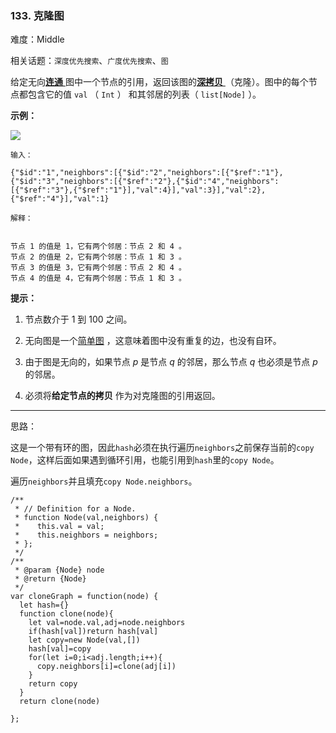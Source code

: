 ### 133. 克隆图

难度：Middle

相关话题：`深度优先搜索`、`广度优先搜索`、`图`

给定无向[**连通** ](https://baike.baidu.com/item/连通图/6460995?fr=aladdin)
图中一个节点的引用，返回该图的[**深拷贝** ](https://baike.baidu.com/item/深拷贝/22785317?fr=aladdin)
（克隆）。图中的每个节点都包含它的值  `val` （ `Int` ） 和其邻居的列表（ `list[Node]` ）。



**示例：** 



![](https://assets.leetcode-cn.com/aliyun-lc-upload/uploads/2019/02/23/113_sample.png)




```
输入：

{"$id":"1","neighbors":[{"$id":"2","neighbors":[{"$ref":"1"},{"$id":"3","neighbors":[{"$ref":"2"},{"$id":"4","neighbors":[{"$ref":"3"},{"$ref":"1"}],"val":4}],"val":3}],"val":2},{"$ref":"4"}],"val":1}

解释：


节点 1 的值是 1，它有两个邻居：节点 2 和 4 。
节点 2 的值是 2，它有两个邻居：节点 1 和 3 。
节点 3 的值是 3，它有两个邻居：节点 2 和 4 。
节点 4 的值是 4，它有两个邻居：节点 1 和 3 。
```






**提示：** 




1. 节点数介于 1 到 100 之间。

2. 无向图是一个[简单图](https://baike.baidu.com/item/简单图/1680528?fr=aladdin)
，这意味着图中没有重复的边，也没有自环。

3. 由于图是无向的，如果节点 *p*  是节点 *q*  的邻居，那么节点 *q*  也必须是节点 *p* 的邻居。

4. 必须将**给定节点的拷贝** 作为对克隆图的引用返回。






-----

思路：

这是一个带有环的图，因此`hash`必须在执行遍历`neighbors`之前保存当前的`copy Node`，这样后面如果遇到循环引用，也能引用到`hash`里的`copy Node`。

遍历`neighbors`并且填充`copy Node.neighbors`。
```
/**
 * // Definition for a Node.
 * function Node(val,neighbors) {
 *    this.val = val;
 *    this.neighbors = neighbors;
 * };
 */
/**
 * @param {Node} node
 * @return {Node}
 */
var cloneGraph = function(node) {
  let hash={}
  function clone(node){
    let val=node.val,adj=node.neighbors
    if(hash[val])return hash[val]
    let copy=new Node(val,[])
    hash[val]=copy
    for(let i=0;i<adj.length;i++){
      copy.neighbors[i]=clone(adj[i])
    }
    return copy
  }
  return clone(node)

};
```

